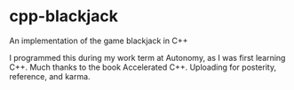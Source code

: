 cpp-blackjack
=============

An implementation of the game blackjack in C++

I programmed this during my work term at Autonomy, as I was first learning C++.
Much thanks to the book Accelerated C++. Uploading for posterity, reference, and karma.
